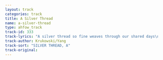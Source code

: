 ```yaml
---
layout: track
categories: track
title: A Silver Thread
name: a-silver-thread
type: ahfow_track
track-id: 333
track-lyrics: "A silver thread so fine weaves through our shared days\nIs this all we have, this moment so fine\nWill the wind still blow after you have gone?\nIt's so fragile, it breaks before you know\nHow I wish for a way not to lose it all\nHow can I save this moment so fine\nWill the wind still blow after you have gone?"
track-author: Krukowski/Yang
track-sort: "SILVER THREAD, A"
track-original: 
---
```


